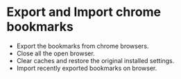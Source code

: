 

# Export and Import chrome bookmarks
-	Export the bookmarks from chrome browsers.
-	Close all the open browser.
-	Clear caches and restore the original installed settings.
-	Import recently exported bookmarks on browser.

